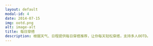 ```yaml
---
layout: default
modal-id: 4
date: 2014-07-15
img: ootd.png
alt: image-alt
title: 每日穿搭
description: 根据天气、日程提供每日穿搭推荐，让你每天轻松穿搭，支持多人OOTD。 
---
```

